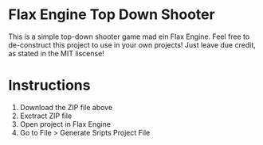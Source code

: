# Flax Engine Top Down Shooter
This is a simple top-down shooter game mad ein Flax Engine. Feel free to de-construct this project to use in your own projects! Just leave due credit, as stated in the MIT liscense!

# Instructions
1. Download the ZIP file above
2. Exctract ZIP file
3. Open project in Flax Engine
4. Go to File > Generate Sripts Project File
